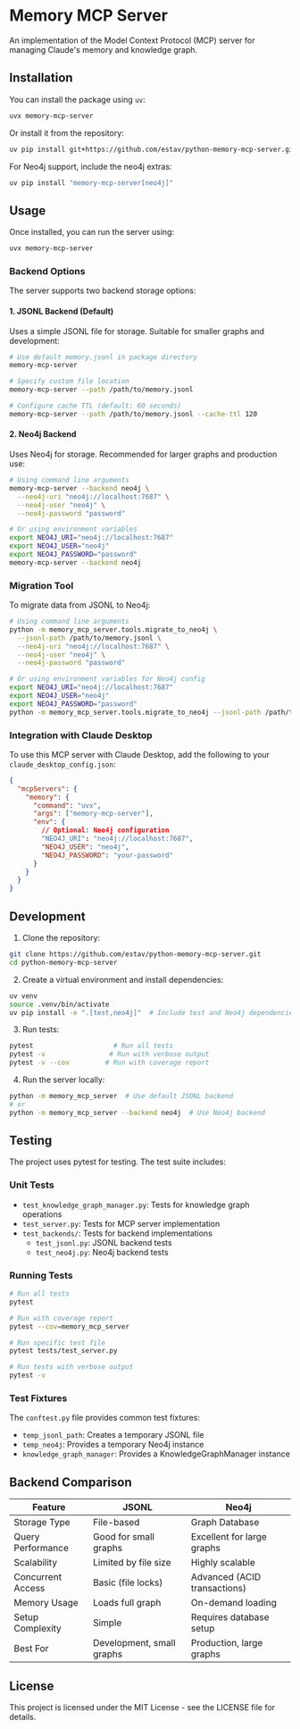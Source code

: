 # Memory MCP Server

An implementation of the Model Context Protocol (MCP) server for managing Claude's memory and knowledge graph.

## Installation

You can install the package using `uv`:

```bash
uvx memory-mcp-server
```

Or install it from the repository:

```bash
uv pip install git+https://github.com/estav/python-memory-mcp-server.git
```

For Neo4j support, include the neo4j extras:

```bash
uv pip install "memory-mcp-server[neo4j]"
```

## Usage

Once installed, you can run the server using:

```bash
uvx memory-mcp-server
```

### Backend Options

The server supports two backend storage options:

#### 1. JSONL Backend (Default)

Uses a simple JSONL file for storage. Suitable for smaller graphs and development:

```bash
# Use default memory.jsonl in package directory
memory-mcp-server

# Specify custom file location
memory-mcp-server --path /path/to/memory.jsonl

# Configure cache TTL (default: 60 seconds)
memory-mcp-server --path /path/to/memory.jsonl --cache-ttl 120
```

#### 2. Neo4j Backend

Uses Neo4j for storage. Recommended for larger graphs and production use:

```bash
# Using command line arguments
memory-mcp-server --backend neo4j \
  --neo4j-uri "neo4j://localhost:7687" \
  --neo4j-user "neo4j" \
  --neo4j-password "password"

# Or using environment variables
export NEO4J_URI="neo4j://localhost:7687"
export NEO4J_USER="neo4j"
export NEO4J_PASSWORD="password"
memory-mcp-server --backend neo4j
```

### Migration Tool

To migrate data from JSONL to Neo4j:

```bash
# Using command line arguments
python -m memory_mcp_server.tools.migrate_to_neo4j \
  --jsonl-path /path/to/memory.jsonl \
  --neo4j-uri "neo4j://localhost:7687" \
  --neo4j-user "neo4j" \
  --neo4j-password "password"

# Or using environment variables for Neo4j config
export NEO4J_URI="neo4j://localhost:7687"
export NEO4J_USER="neo4j"
export NEO4J_PASSWORD="password"
python -m memory_mcp_server.tools.migrate_to_neo4j --jsonl-path /path/to/memory.jsonl
```

### Integration with Claude Desktop

To use this MCP server with Claude Desktop, add the following to your `claude_desktop_config.json`:

```json
{
  "mcpServers": {
    "memory": {
      "command": "uvx",
      "args": ["memory-mcp-server"],
      "env": {
        // Optional: Neo4j configuration
        "NEO4J_URI": "neo4j://localhost:7687",
        "NEO4J_USER": "neo4j",
        "NEO4J_PASSWORD": "your-password"
      }
    }
  }
}
```

## Development

1. Clone the repository:
```bash
git clone https://github.com/estav/python-memory-mcp-server.git
cd python-memory-mcp-server
```

2. Create a virtual environment and install dependencies:
```bash
uv venv
source .venv/bin/activate
uv pip install -e ".[test,neo4j]"  # Include test and Neo4j dependencies
```

3. Run tests:
```bash
pytest                    # Run all tests
pytest -v                # Run with verbose output
pytest -v --cov         # Run with coverage report
```

4. Run the server locally:
```bash
python -m memory_mcp_server  # Use default JSONL backend
# or
python -m memory_mcp_server --backend neo4j  # Use Neo4j backend
```

## Testing

The project uses pytest for testing. The test suite includes:

### Unit Tests
- `test_knowledge_graph_manager.py`: Tests for knowledge graph operations
- `test_server.py`: Tests for MCP server implementation
- `test_backends/`: Tests for backend implementations
  - `test_jsonl.py`: JSONL backend tests
  - `test_neo4j.py`: Neo4j backend tests

### Running Tests
```bash
# Run all tests
pytest

# Run with coverage report
pytest --cov=memory_mcp_server

# Run specific test file
pytest tests/test_server.py

# Run tests with verbose output
pytest -v
```

### Test Fixtures
The `conftest.py` file provides common test fixtures:
- `temp_jsonl_path`: Creates a temporary JSONL file
- `temp_neo4j`: Provides a temporary Neo4j instance
- `knowledge_graph_manager`: Provides a KnowledgeGraphManager instance

## Backend Comparison

Feature | JSONL | Neo4j
--------|-------|-------
Storage Type | File-based | Graph Database
Query Performance | Good for small graphs | Excellent for large graphs
Scalability | Limited by file size | Highly scalable
Concurrent Access | Basic (file locks) | Advanced (ACID transactions)
Memory Usage | Loads full graph | On-demand loading
Setup Complexity | Simple | Requires database setup
Best For | Development, small graphs | Production, large graphs

## License

This project is licensed under the MIT License - see the LICENSE file for details.